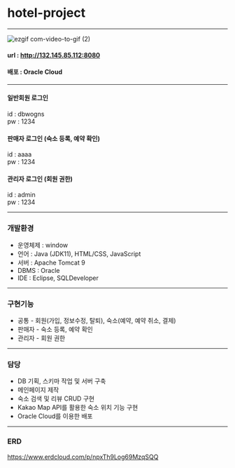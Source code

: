# hotel-project
***
![ezgif com-video-to-gif (2)](https://user-images.githubusercontent.com/109495226/236613639-98c4aba1-6d93-459d-a1c3-51218a7db24c.gif)

#### url : http://132.145.85.112:8080
#### 배포 : Oracle Cloud
***
#### 일반회원 로그인 <br />
id : dbwogns <br />
pw : 1234 <br />

#### 판매자 로그인 (숙소 등록, 예약 확인)<br />
id : aaaa <br />
pw : 1234 <br />

#### 관리자 로그인 (회원 권한) <br />
id : admin <br />
pw : 1234 <br />

***
### 개발환경
- 운영체제 : window
- 언어 : Java (JDK11),  HTML/CSS, JavaScript
- 서버 : Apache Tomcat 9
- DBMS : Oracle
- IDE : Eclipse, SQLDeveloper

***
### 구현기능
- 공통 - 회원(가입, 정보수정, 탈퇴), 숙소(예약, 예약 취소, 결제)
- 판매자 - 숙소 등록, 예약 확인
- 관리자 - 회원 권한

***
### 담당
 - DB 기획, 스키마 작업 및 서버 구축
 - 메인페이지 제작
 - 숙소 검색 및 리뷰 CRUD 구현
 - Kakao Map API를 활용한 숙소 위치 기능 구현
 - Oracle Cloud를 이용한 배포

***
### ERD
https://www.erdcloud.com/p/npxTh9Log69MzqSQQ
